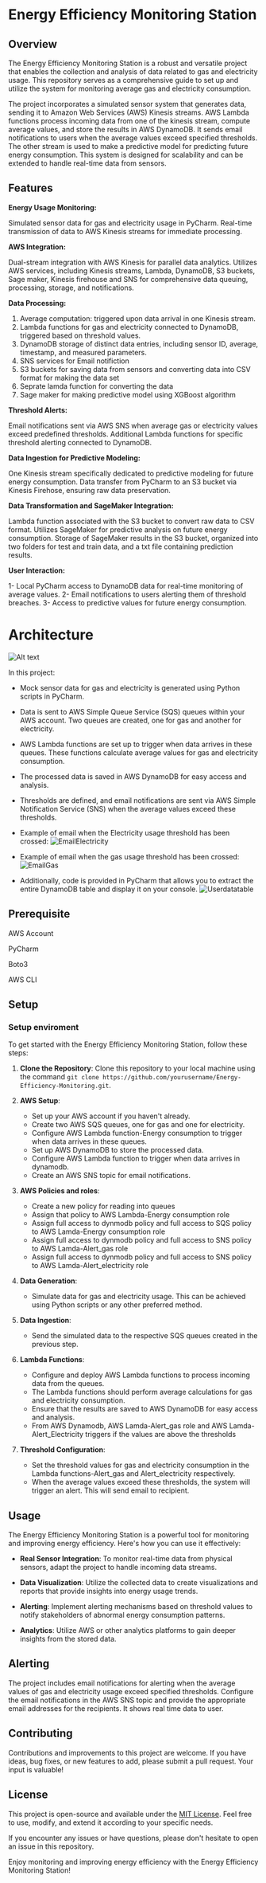 # Energy Efficiency Monitoring Station

## Overview

The Energy Efficiency Monitoring Station is a robust and versatile project that enables the collection and analysis of data related to gas and electricity usage. This repository serves as a comprehensive guide to set up and utilize the system for monitoring average gas and electricity consumption.

The project incorporates a simulated sensor system that generates data, sending it to Amazon Web Services (AWS) Kinesis streams. AWS Lambda functions process incoming data from one of the kinesis stream, compute average values, and store the results in AWS DynamoDB. It sends email notifications to users when the average values exceed specified thresholds. The other stream is used to make a predictive model for predicting future energy consumption. This system is designed for scalability and can be extended to handle real-time data from sensors.

## Features

**Energy Usage Monitoring:**

Simulated sensor data for gas and electricity usage in PyCharm.
Real-time transmission of data to AWS Kinesis streams for immediate processing.

**AWS Integration:**

Dual-stream integration with AWS Kinesis for parallel data analytics.
Utilizes AWS services, including Kinesis streams, Lambda, DynamoDB, S3 buckets, Sage maker, Kinesis firehouse and SNS for comprehensive data queuing, processing, storage, and notifications.

**Data Processing:**

1. Average computation: triggered upon data arrival in one Kinesis stream.
2. Lambda functions for gas and electricity connected to DynamoDB, triggered based on threshold values.
3. DynamoDB storage of distinct data entries, including sensor ID, average, timestamp, and measured parameters.
4. SNS services for Email notifiction
5. S3 buckets for saving data from sensors and converting data into CSV format for making the data set
6. Seprate lamda function for converting the data
7. Sage maker for making predictive model using XGBoost algorithm

**Threshold Alerts:**

Email notifications sent via AWS SNS when average gas or electricity values exceed predefined thresholds.
Additional Lambda functions for specific threshold alerting connected to DynamoDB.

**Data Ingestion for Predictive Modeling:**

One Kinesis stream specifically dedicated to predictive modeling for future energy consumption.
Data transfer from PyCharm to an S3 bucket via Kinesis Firehose, ensuring raw data preservation.

**Data Transformation and SageMaker Integration:**

Lambda function associated with the S3 bucket to convert raw data to CSV format.
Utilizes SageMaker for predictive analysis on future energy consumption.
Storage of SageMaker results in the S3 bucket, organized into two folders for test and train data, and a txt file containing prediction results.

**User Interaction:**

1- Local PyCharm access to DynamoDB data for real-time monitoring of average values.
2- Email notifications to users alerting them of threshold breaches.
3- Access to predictive values for future energy consumption.


# Architecture
![Alt text](Images/Architecture.png)


In this project:

- Mock sensor data for gas and electricity is generated using Python scripts in PyCharm.
- Data is sent to AWS Simple Queue Service (SQS) queues within your AWS account. Two queues are created, one for gas and another for electricity.
- AWS Lambda functions are set up to trigger when data arrives in these queues. These functions calculate average values for gas and electricity consumption.
- The processed data is saved in AWS DynamoDB for easy access and analysis.
- Thresholds are defined, and email notifications are sent via AWS Simple Notification Service (SNS) when the average values exceed these thresholds.
- Example of email when the Electricity usage threshold has been crossed:
![EmailElectricity](https://github.com/Aimanfaiz1999/Energy-Consumption/assets/127203314/fea5fe6a-46a8-409d-a4c9-fef96bf5e720)
- Example of email when the gas usage threshold has been crossed: 
![EmailGas](https://github.com/Aimanfaiz1999/Energy-Consumption/assets/127203314/5b7136a5-36b7-48e6-80ce-448c3de19216)

- Additionally, code is provided in PyCharm that allows you to extract the entire DynamoDB table and display it on your console.
![Userdatatable](https://github.com/Aimanfaiz1999/Energy-Consumption/assets/127203314/ccca95a3-cb56-4487-ae67-e505df11c51a)

## Prerequisite

AWS Account 

PyCharm

Boto3

AWS CLI

## Setup

### Setup enviroment

To get started with the Energy Efficiency Monitoring Station, follow these steps:

1. **Clone the Repository**: Clone this repository to your local machine using the command `git clone https://github.com/yourusername/Energy-Efficiency-Monitoring.git`.

2. **AWS Setup**:
   - Set up your AWS account if you haven't already.
   - Create two AWS SQS queues, one for gas and one for electricity.
   - Configure AWS Lambda function-Energy consumption to trigger when data arrives in these queues.
   - Set up AWS DynamoDB to store the processed data.
   - Configure AWS Lambda function to trigger when data arrives in dynamodb.
   - Create an AWS SNS topic for email notifications.

3. **AWS Policies and roles**:
   - Create a new policy for reading into queues
   - Assign that policy to AWS Lambda-Energy consumption role
   - Assign full access to dynmodb policy and full access to SQS policy to AWS Lamda-Energy consumption role
   - Assign full access to dynmodb policy and full access to SNS policy to AWS Lamda-Alert_gas role
   - Assign full access to dynmodb policy and full access to SNS policy to AWS Lamda-Alert_electricity role

5. **Data Generation**:
   - Simulate data for gas and electricity usage. This can be achieved using Python scripts or any other preferred method.

6. **Data Ingestion**:
   - Send the simulated data to the respective SQS queues created in the previous step.

7. **Lambda Functions**:
   - Configure and deploy AWS Lambda functions to process incoming data from the queues.
   - The Lambda functions should perform average calculations for gas and electricity consumption.
   - Ensure that the results are saved to AWS DynamoDB for easy access and analysis.
   - From AWS Dynamodb, AWS Lamda-Alert_gas role and AWS Lamda-Alert_Electricity triggers if the values are above the thresholds 

6. **Threshold Configuration**:
   - Set the threshold values for gas and electricity consumption in the Lambda functions-Alert_gas and Alert_electricity respectively.
   - When the average values exceed these thresholds, the system will trigger an alert. This will send email to recipient.

## Usage

The Energy Efficiency Monitoring Station is a powerful tool for monitoring and improving energy efficiency. Here's how you can use it effectively:

- **Real Sensor Integration**: To monitor real-time data from physical sensors, adapt the project to handle incoming data streams.

- **Data Visualization**: Utilize the collected data to create visualizations and reports that provide insights into energy usage trends.

- **Alerting**: Implement alerting mechanisms based on threshold values to notify stakeholders of abnormal energy consumption patterns.

- **Analytics**: Utilize AWS or other analytics platforms to gain deeper insights from the stored data.

## Alerting

The project includes email notifications for alerting when the average values of gas and electricity usage exceed specified thresholds. Configure the email notifications in the AWS SNS topic and provide the appropriate email addresses for the recipients. It shows real time data to user. 

## Contributing

Contributions and improvements to this project are welcome. If you have ideas, bug fixes, or new features to add, please submit a pull request. Your input is valuable!

## License

This project is open-source and available under the [MIT License](LICENSE). Feel free to use, modify, and extend it according to your specific needs.

If you encounter any issues or have questions, please don't hesitate to open an issue in this repository.

Enjoy monitoring and improving energy efficiency with the Energy Efficiency Monitoring Station!


